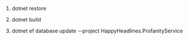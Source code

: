 1. dotnet restore

2. dotnet build

3. dotnet ef database update --project HappyHeadlines.ProfanityService


   
	
   